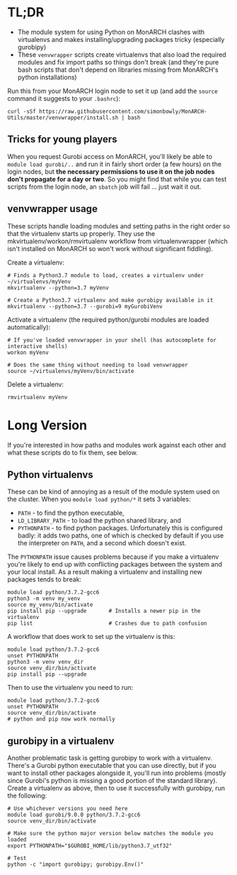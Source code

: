 
# TL;DR

* The module system for using Python on MonARCH clashes with virtualenvs and makes installing/upgrading packages tricky (especially gurobipy)
* These `venvwrapper` scripts create virtualenvs that also load the required modules and fix import paths so things don't break (and they're pure bash scripts that don't depend on libraries missing from MonARCH's python installations)

Run this from your MonARCH login node to set it up (and add the `source` command it suggests to your `.bashrc`):

```
curl -sSf https://raw.githubusercontent.com/simonbowly/MonARCH-Utils/master/venvwrapper/install.sh | bash
```

## Tricks for young players

When you request Gurobi access on MonARCH, you'll likely be able to `module load gurobi/..` and run it in fairly short order (a few hours) on the login nodes, but **the necessary permissions to use it on the job nodes don't propagate for a day or two**.
So you might find that while you can test scripts from the login node, an `sbatch` job will fail ... just wait it out.

## venvwrapper usage

These scripts handle loading modules and setting paths in the right order so that the virtualenv starts up properly.
They use the mkvirtualenv/workon/rmvirtualenv workflow from virtualenvwrapper (which isn't installed on MonARCH so won't work without significant fiddling).

Create a virtualenv:

    # Finds a Python3.7 module to load, creates a virtualenv under ~/virtualenvs/myVenv
    mkvirtualenv --python=3.7 myVenv

    # Create a Python3.7 virtualenv and make gurobipy available in it
    mkvirtualenv --python=3.7 --gurobi=9 myGurobiVenv

Activate a virtualenv (the required python/gurobi modules are loaded automatically):

    # If you've loaded venvwrapper in your shell (has autocomplete for interactive shells)
    workon myVenv

    # Does the same thing without needing to load venvwrapper
    source ~/virtualenvs/myVenv/bin/activate

Delete a virtualenv:

    rmvirtualenv myVenv

# Long Version

If you're interested in how paths and modules work against each other and what these scripts do to fix them, see below.

## Python virtualenvs

These can be kind of annoying as a result of the module system used on the cluster.
When you `module load python/*` it sets 3 variables:
* `PATH` - to find the python executable,
* `LD_LIBRARY_PATH` - to load the python shared library, and
* `PYTHONPATH` - to find python packages. Unfortunately this is configured badly: it adds two paths, one of which is checked by default if you use the interpreter on `PATH`, and a second which doesn't exist.

The `PYTHONPATH` issue causes problems because if you make a virtualenv you're likely to end up with conflicting packages between the system and your local install.
As a result making a virtualenv and installing new packages tends to break:

```
module load python/3.7.2-gcc6
python3 -m venv my_venv
source my_venv/bin/activate
pip install pip --upgrade       # Installs a newer pip in the virtualenv
pip list                        # Crashes due to path confusion
```

A workflow that does work to set up the virtualenv is this:

```
module load python/3.7.2-gcc6
unset PYTHONPATH
python3 -m venv venv_dir
source venv_dir/bin/activate
pip install pip --upgrade
```

Then to use the virtualenv you need to run:

```
module load python/3.7.2-gcc6
unset PYTHONPATH
source venv_dir/bin/activate
# python and pip now work normally
```

## gurobipy in a virtualenv

Another problematic task is getting gurobipy to work with a virtualenv.
There's a Gurobi python executable that you can use directly, but if you want to install other packages alongside it, you'll run into problems (mostly since Gurobi's python is missing a good portion of the standard library).
Create a virtualenv as above, then to use it successfully with gurobipy, run the following:

    # Use whichever versions you need here
    module load gurobi/9.0.0 python/3.7.2-gcc6
    source venv_dir/bin/activate

    # Make sure the python major version below matches the module you loaded
    export PYTHONPATH="$GUROBI_HOME/lib/python3.7_utf32"

    # Test
    python -c "import gurobipy; gurobipy.Env()"
